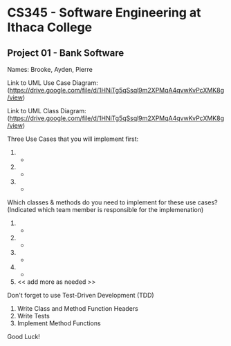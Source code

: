 # CS345 - Software Engineering at Ithaca College
## Project 01 - Bank Software

Names:
Brooke, Ayden, Pierre

Link to UML Use Case Diagram:
(https://drive.google.com/file/d/1HNiTg5qSsql9m2XPMqA4qvwKvPcXMK8g/view)

Link to UML Class Diagram:
(https://drive.google.com/file/d/1HNiTg5qSsql9m2XPMqA4qvwKvPcXMK8g/view)

Three Use Cases that you will implement first:
1. - 
2. - 
3. - 

Which classes & methods do you need to implement for these use cases?
(Indicated which team member is responsible for the implemenation)
1. -
2. -
3. -
4. -
5. << add more as needed >>

Don't forget to use Test-Driven Development (TDD)
1. Write Class and Method Function Headers
2. Write Tests
3. Implement Method Functions

Good Luck!

